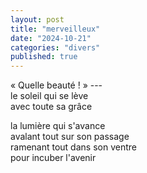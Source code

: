 ```yaml
---
layout: post
title: "merveilleux"
date: "2024-10-21"
categories: "divers"
published: true
---
```



« Quelle beauté ! » ---  
le soleil qui se lève  
avec toute sa grâce  

la lumière qui s'avance  
avalant tout sur son passage  
ramenant tout dans son ventre  
pour incuber l'avenir  
